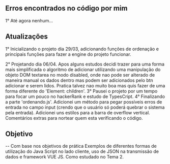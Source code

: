 ## Erros encontrados no código por mim
1° Até agora nenhum...

## Atualizações
1° Inicializando o projeto dia 29/03, adicionando funções de ordenação e principais funções para fazer a engine do projeto funcionar.

2° Projetando dia 06/04. Apos alguns estudos decidi trazer para uma forma mais simplificada
o algoritmo de adicionar utilizando uma manipulação do objeto DOM textarea no modo disabled, onde nao pode ser alterado de maneira manual os dados dentro mas podem ser adicionados pelo btn adicionar e serem lidos. Pratica talvez nao muito boa mas quis fazer de uma forma diferente do 'Element: children'.
3° Pausei o projeto por um tempo para focar um pouco no hackerRank e estudo de TypesCript.
4° Finalizando a parte 'ordenando.js'.
Adicionei um método para pegar possíveis erros de entrada no campo input (crendo que o usuário só poderá quebrar o sistema pela entrada).
Adicionei uns estilos para a barra de overflow vertical.
Comentários extras para nortear quem esta verificando o código.


## Objetivo
-- Com base nos objetivos de prática Exemplos de diferentes formas de utilização do Java Script no lado cliente, uso de JSON na transmissão de dados e framework VUE JS. Como estudado no Tema 2.

